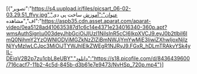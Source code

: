 [{"تصویر":"https://s4.uupload.ir/files/picsart_06-02-03.29.51_ffvy.jpg","عنوان":"آموزش ساخت پی دی اف","مشاهده":"https://aspb35.cdn.asset.aparat.com/aparat-video/0ea5128ad410635387d1c6c14e4371e234016340-360p.apt?wmsAuthSign\u003deyJhbGciOiJIUzI1NiIsInR5cCI6IkpXVCJ9.eyJ0b2tlbiI6ImQ0NjhmY2YzOWNlODViMGZkNzZlZjBmNWJjYmYwMjE3IiwiZXhwIjoxNjIzNjYyMzIwLCJpc3MiOiJTYWJhIElkZWEgR1NJRyJ9.FGxR_hDLmTRAkvYSk4yIL-DEiqV2B2p7zu1cbL8eUBY","دانلود":"https://s18.picofile.com/d/8436439600/716cacf7-11b2-4c5d-845b-d3b61e7e9473/NvHSp_720p.mp4"}]
